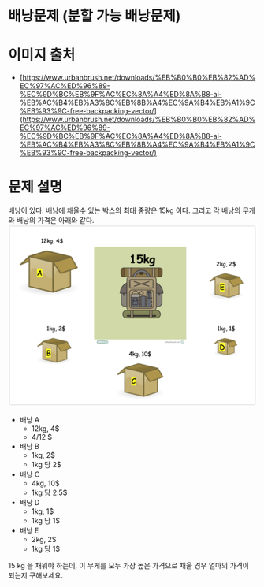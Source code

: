 # 배낭문제 (분할 가능 배낭문제)
# 이미지 출처
- [https://www.urbanbrush.net/downloads/%EB%B0%B0%EB%82%AD%EC%97%AC%ED%96%89-%EC%9D%BC%EB%9F%AC%EC%8A%A4%ED%8A%B8-ai-%EB%AC%B4%EB%A3%8C%EB%8B%A4%EC%9A%B4%EB%A1%9C%EB%93%9C-free-backpacking-vector/](https://www.urbanbrush.net/downloads/%EB%B0%B0%EB%82%AD%EC%97%AC%ED%96%89-%EC%9D%BC%EB%9F%AC%EC%8A%A4%ED%8A%B8-ai-%EB%AC%B4%EB%A3%8C%EB%8B%A4%EC%9A%B4%EB%A1%9C%EB%93%9C-free-backpacking-vector/)

# 문제 설명
배낭이 있다. 배낭에 채울수 있는 박스의 최대 중량은 15kg 이다.
그리고 각 배낭의 무게와 배낭의 가격은 아래와 같다.
![이미지](./img/2021-02-14-KNAPSACK.png) 

- 배낭 A
    - 12kg, 4$
    - 4/12 $
- 배낭 B
    - 1kg, 2$
    - 1kg 당 2$
- 배낭 C
    - 4kg, 10$
    - 1kg 당 2.5$
- 배낭 D
    - 1kg, 1$
    - 1kg 당 1$
- 배낭 E
    - 2kg, 2$
    - 1kg 당 1$

15 kg 을 채워야 하는데, 이 무게를 모두 가장 높은 가격으로 채울 경우 얼마의 가격이 되는지 구해보세요.



